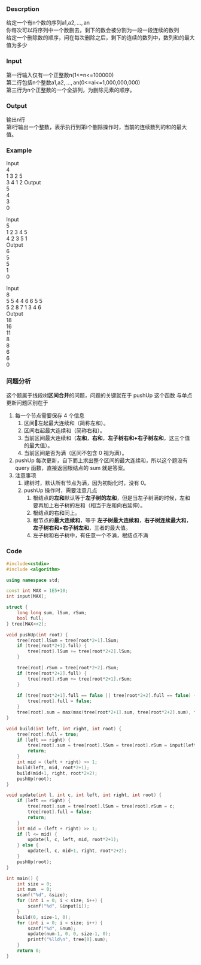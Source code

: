 ### Descrption
给定一个有n个数的序列a1,a2, ..., an  
你每次可以将序列中一个数删去，剩下的数会被分割为一段一段连续的数列  
给定一个删除数的顺序，问在每次删除之后，剩下的连续的数列中，数列和的最大值为多少  

### Input
第一行输入仅有一个正整数n(1<=n<=100000)  
第二行包括n个整数a1,a2, ..., an(0<=ai<=1,000,000,000)  
第三行为n个正整数的一个全排列，为删除元素的顺序。  

### Output
输出n行  
第i行输出一个整数，表示执行到第i个删除操作时，当前的连续数列的和的最大值。  

### Example
Input  
4  
1 3 2 5  
3 4 1 2 
Output  
5  
4  
3  
0  

Input  
5  
1 2 3 4 5  
4 2 3 5 1  
Output  
6  
5  
5  
1  
0  

Input  
8  
5 5 4 4 6 6 5 5  
5 2 8 7 1 3 4 6  
Output  
18  
16  
11  
8  
8  
6  
6  
0  

### 问题分析
这个题属于线段树**区间合并**的问题，问题的关键就在于 pushUp 这个函数
与单点更新问题区别在于
1. 每一个节点需要保存 4 个信息
    1. 区间左起最大连续和（简称左和）。
    1. 区间右起最大连续和（简称右和）。
    1. 当前区间最大连续和（**左和**，**右和**，**左子树右和+右子树左和**，这三个值的最大值）。
    1. 当前区间是否为满（区间不包含 0 视为满）。
1. pushUp 每次更新，自下而上求出整个区间的最大连续和，所以这个题没有 query 函数，直接返回根结点的 sum 就是答案。
1. 注意事项
    1. 建树时，默认所有节点为满，因为初始化时，没有 0。
    1. pushUp 操作时，需要注意几点
        1. 根结点的**左和**默认等于**左子树的左和**，但是当左子树满的时候，左和要再加上右子树的左和（相当于左和向右延伸）。
        1. 根结点的右和同上。
        1. 根节点的**最大连续和**，等于 **左子树最大连续和**，**右子树连续最大和**，**左子树右和+右子树左和**，三者的最大值。
        1. 左子树和右子树中，有任意一个不满，根结点不满

### Code
```cpp
#include<cstdio>
#include <algorithm>

using namespace std;

const int MAX = 1E5+10;
int input[MAX];

struct {
    long long sum, lSum, rSum;
    bool full;
} tree[MAX<<2];

void pushUp(int root) {
    tree[root].lSum = tree[root*2+1].lSum;
    if (tree[root*2+1].full) {
        tree[root].lSum += tree[root*2+2].lSum;
    }

    tree[root].rSum = tree[root*2+2].rSum;
    if (tree[root*2+2].full) {
        tree[root].rSum += tree[root*2+1].rSum;
    }
    
    if (tree[root*2+1].full == false || tree[root*2+2].full == false) {
        tree[root].full = false;
    }
    tree[root].sum = max(max(tree[root*2+1].sum, tree[root*2+2].sum), tree[root*2+1].rSum + tree[root*2+2].lSum);
}

void build(int left, int right, int root) {
    tree[root].full = true;
    if (left == right) {
        tree[root].sum = tree[root].lSum = tree[root].rSum = input[left];
        return;
    }
    int mid = (left + right) >> 1;
    build(left, mid, root*2+1);
    build(mid+1, right, root*2+2);
    pushUp(root);
}

void update(int l, int c, int left, int right, int root) {
    if (left == right) {
        tree[root].sum = tree[root].lSum = tree[root].rSum = c;
        tree[root].full = false;
        return;
    }
    int mid = (left + right) >> 1;
    if (l <= mid) {
        update(l, c, left, mid, root*2+1);
    } else {
        update(l, c, mid+1, right, root*2+2);
    }
    pushUp(root);
}

int main() {
    int size = 0;
    int num  = 0;
    scanf("%d", &size);
    for (int i = 0; i < size; i++) {
        scanf("%d", &input[i]);
    }
    build(0, size-1, 0);
    for (int i = 0; i < size; i++) {
        scanf("%d", &num);
        update(num-1, 0, 0, size-1, 0);
        printf("%lld\n", tree[0].sum);
    }
    return 0;
}
```